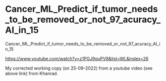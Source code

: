 # Cancer_ML_Predict_if_tumor_needs_to_be_removed_or_not_97_acuracy_AI_in_15
Cancer_ML_Predict_if_tumor_needs_to_be_removed_or_not_97_acuracy_AI_in_15

https://www.youtube.com/watch?v=z1PGJ9quPV8&list=WL&index=26

My corrected working copy (on 25-09-2022) from a youtube video (see above link) from Khanrad.